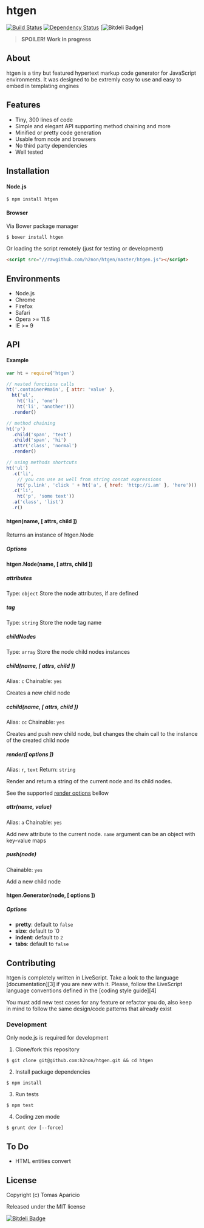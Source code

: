 # htgen
[![Build Status](https://travis-ci.org/h2non/htgen.png)](https://travis-ci.org/h2non/htgen)
[![Dependency Status](https://gemnasium.com/h2non/htgen.png)](https://gemnasium.com/h2non/htgen)
[![Bitdeli Badge](https://d2weczhvl823v0.cloudfront.net/h2non/htgen/trend.png)]

> **SPOILER! Work in progress**

## About

htgen is a tiny but featured hypertext markup code generator for JavaScript environments. 
It was designed to be extremly easy to use and easy to embed in templating engines

## Features

- Tiny, 300 lines of code
- Simple and elegant API supporting method chaining and more
- Minified or pretty code generation
- Usable from node and browsers
- No third party dependencies
- Well tested

## Installation

#### Node.js

```
$ npm install htgen
```

#### Browser

Via Bower package manager
```
$ bower install htgen
```
Or loading the script remotely (just for testing or development)
```html
<script src="//rawgithub.com/h2non/htgen/master/htgen.js"></script>
```

## Environments

- Node.js
- Chrome
- Firefox
- Safari
- Opera >= 11.6
- IE >= 9

## API

#### Example

```js
var ht = require('htgen')

// nested functions calls
ht('.container#main', { attr: 'value' },
  ht('ul', 
    ht('li', 'one')
    ht('li', 'another')))
  .render()

// method chaining
ht('p')
  .child('span', 'text')
  .child('span', 'hi')
  .attr('class', 'normal')
  .render()

// using methods shortcuts
ht('ul')
  .c('li',
    // you can use as well from string concat expressions
    ht('p.link', 'click ' + ht('a', { href: 'http://i.am' }, 'here')))
  .c('li', 
    ht('p', 'some text'))
  .a('class', 'list')
  .r()
```

#### htgen(name, [ attrs, child ])

Returns an instance of htgen.Node

##### Options

#### htgen.Node(name, [ attrs, child ])

##### attributes
Type: `object`
Store the node attributes, if are defined

##### tag
Type: `string`
Store the node tag name

##### childNodes
Type: `array`
Store the node child nodes instances

##### child(name, [ attrs, child ])
Alias: `c`
Chainable: `yes`

Creates a new child node

##### cchild(name, [ attrs, child ])
Alias: `cc`
Chainable: `yes`

Creates and push new child node, but changes the chain call to the instance of the created child node

##### render([ options ])
Alias: `r`, `text`
Return: `string`

Render and return a string of the current node and its child nodes.

See the supported [render options](#options) bellow

##### attr(name, value)
Alias: `a`
Chainable: `yes`

Add new attribute to the current node. `name` argument can be an object with key-value maps

##### push(node)
Chainable: `yes`

Add a new child node

#### htgen.Generator(node, [ options ])

##### Options 

- **pretty**: default to `false`
- **size**: default to `0
- **indent**: default to `2`
- **tabs**: default to `false`

## Contributing

htgen is completely written in LiveScript.
Take a look to the language [documentation][3] if you are new with it.
Please, follow the LiveScript language conventions defined in the [coding style guide][4]

You must add new test cases for any feature or refactor you do,
also keep in mind to follow the same design/code patterns that already exist

### Development

Only node.js is required for development

1. Clone/fork this repository
```
$ git clone git@github.com:h2non/htgen.git && cd htgen
```

2. Install package dependencies
```
$ npm install
```

3. Run tests
```
$ npm test
```

4. Coding zen mode
```
$ grunt dev [--force]
```

## To Do

- HTML entities convert

## License

Copyright (c) Tomas Aparicio

Released under the MIT license

[![Bitdeli Badge](https://d2weczhvl823v0.cloudfront.net/h2non/htgen/trend.png)](https://bitdeli.com/free "Bitdeli Badge")